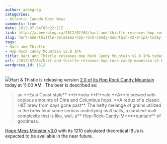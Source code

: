 ```yaml
---
author: acbbgreg
categories:
- Atlantic Canada Beer News
comments: true
date: 2012-07-04T09:22:21Z
link: http://acbeerblog.ca/2012/07/04/hart-and-thistle-releases-hop-rock-candy-mountain-v2-0-ipa-today-at-1100/
slug: hart-and-thistle-releases-hop-rock-candy-mountain-v2-0-ipa-today-at-1100
tags:
- Hart and Thistle
- Hop Rock Candy Mountain v2.0 IPA
title: Hart and Thistle releases Hop Rock Candy Mountain v2.0 IPA today at 11:00
url: /2012/07/04/hart-and-thistle-releases-hop-rock-candy-mountain-v2-0-ipa-today-at-1100/
wordpress_id: 1512
---
```


[![](http://acbeerblog.ca/wp-content/uploads/2012/07/hartandthistle_logo.jpg)](http://acbeerblog.ca/wp-content/uploads/2012/07/hartandthistle_logo.jpg)Hart & Thistle is releasing version [2.0 of its Hop Rock Candy Mountain](http://hartandthistle.blogspot.ca/2012/07/hop-rock-candy-mountain-v20-ipa.html) today at 11:00 AM.  The beer is described as:


<blockquote>an **East Coast style** **I**ndia **P**ale **A**le brewed with copious amounts of Citra and Columbus hops. **A redux of a classic H&T brew from days gone past**. The hefty melange of grains utilized in the brew lend some serious underlying malt balls, a candied-malt complexity that is like, well, a** Hop-Rock-Candy-M****ountain** of goodness.</blockquote>


[Hope Mess Monster v3.0](http://hartandthistle.blogspot.ca/2012/05/messie-returns-as-worlds-hoppiest-beer.html) with its 1210 calculated theoretical IBUs is expected to be available in the near future.
